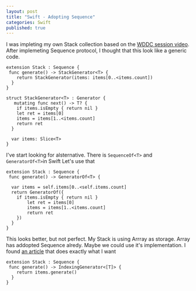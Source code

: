 ```yaml
---
layout: post
title: "Swift - Adopting Sequence"
categories: Swift
published: true
---
```


I was impleting my own Stack collection based on the [WDDC session video](https://developer.apple.com/videos/wwdc/2014/#404-video). After implemeting Sequence protocol, I thought that this look like a generic code. 

```
extension Stack : Sequence {
 func generate() -> StackGenerator<T> {
    return StackGenerator(items: items[0..<items.count])
  }
}

struct StackGenerator<T> : Generator {
   mutating func next() -> T? {
    if items.isEmpty { return nil }
    let ret = items[0]
    items = items[1..<items.count]
    return ret
  }
  
  var items: Slice<T>
}

```

I've start looking for alsternative. There is `SequenceOf<T>` and `GeneratorOf<T>`in Swift
Let's use that

```
extension Stack : Sequence {
 func generate() -> GeneratorOf<T> {

  var items = self.items[0..<self.items.count]
  return GeneratorOf({
    if items.isEmpty { return nil }
        let ret = items[0]
        items = items[1..<items.count]
        return ret
    })
  }
}
```
This looks better, but not perfect. My Stack is using Arrray<T> as storage. Array has addopted Sequence alredy. Maybe we could use it's implementation. I found [an article](http://robots.thoughtbot.com/swift-sequences) that does exactly what I want

```
extension Stack : Sequence {
 func generate() -> IndexingGenerator<[T]> {
    return items.generate()
  }
}
```